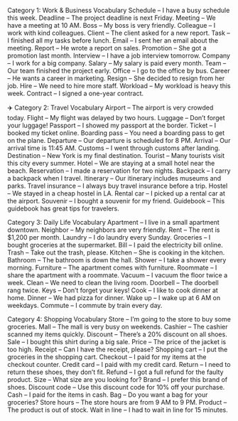 Category 1: Work & Business Vocabulary
Schedule – I have a busy schedule this week.
Deadline – The project deadline is next Friday.
Meeting – We have a meeting at 10 AM.
Boss – My boss is very friendly.
Colleague – I work with kind colleagues.
Client – The client asked for a new report.
Task – I finished all my tasks before lunch.
Email – I sent her an email about the meeting.
Report – He wrote a report on sales.
Promotion – She got a promotion last month.
Interview – I have a job interview tomorrow.
Company – I work for a big company.
Salary – My salary is paid every month.
Team – Our team finished the project early.
Office – I go to the office by bus.
Career – He wants a career in marketing.
Resign – She decided to resign from her job.
Hire – We need to hire more staff.
Workload – My workload is heavy this week.
Contract – I signed a one-year contract.

✈️ Category 2: Travel Vocabulary
Airport – The airport is very crowded today.
Flight – My flight was delayed by two hours.
Luggage – Don’t forget your luggage!
Passport – I showed my passport at the border.
Ticket – I booked my ticket online.
Boarding pass – You need a boarding pass to get on the plane.
Departure – Our departure is scheduled for 8 PM.
Arrival – Our arrival time is 11:45 AM.
Customs – I went through customs after landing.
Destination – New York is my final destination.
Tourist – Many tourists visit this city every summer.
Hotel – We are staying at a small hotel near the beach.
Reservation – I made a reservation for two nights.
Backpack – I carry a backpack when I travel.
Itinerary – Our itinerary includes museums and parks.
Travel insurance – I always buy travel insurance before a trip.
Hostel – We stayed in a cheap hostel in LA.
Rental car – I picked up a rental car at the airport.
Souvenir – I bought a souvenir for my friend.
Guidebook – This guidebook has great tips for travelers.

Category 3: Daily Life Vocabulary
Apartment – I live in a small apartment downtown.
Neighbor – My neighbors are very friendly.
Rent – The rent is $1,200 per month.
Laundry – I do laundry every Sunday.
Groceries – I bought groceries at the supermarket.
Bill – I paid the electricity bill online.
Trash – Take out the trash, please.
Kitchen – She is cooking in the kitchen.
Bathroom – The bathroom is down the hall.
Shower – I take a shower every morning.
Furniture – The apartment comes with furniture.
Roommate – I share the apartment with a roommate.
Vacuum – I vacuum the floor twice a week.
Clean – We need to clean the living room.
Doorbell – The doorbell rang twice.
Keys – Don’t forget your keys!
Cook – I like to cook dinner at home.
Dinner – We had pizza for dinner.
Wake up – I wake up at 6 AM on weekdays.
Commute – I commute by train every day.

Category 4: Shopping Vocabulary
Store – I’m going to the store to buy some groceries.
Mall – The mall is very busy on weekends.
Cashier – The cashier scanned my items quickly.
Discount – There’s a 20% discount on all shoes.
Sale – I bought this shirt during a big sale.
Price – The price of the jacket is too high.
Receipt – Can I have the receipt, please?
Shopping cart – I put the groceries in the shopping cart.
Checkout – I paid for my items at the checkout counter.
Credit card – I paid with my credit card.
Return – I need to return these shoes, they don’t fit.
Refund – I got a full refund for the faulty product.
Size – What size are you looking for?
Brand – I prefer this brand of shoes.
Discount code – Use this discount code for 10% off your purchase.
Cash – I paid for the items in cash.
Bag – Do you want a bag for your groceries?
Store hours – The store hours are from 9 AM to 9 PM.
Product – The product is out of stock.
Wait in line – I had to wait in line for 15 minutes.


